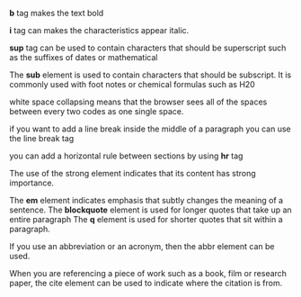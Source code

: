 **b** tag makes the text bold

**i** tag can makes the characteristics appear italic.

**sup** tag can be used  to contain characters that
should be superscript such
as the suffixes of dates or
mathematical 

The **sub** element is used to
contain characters that should
be subscript. It is commonly
used with foot notes or chemical
formulas such as H20

white space collapsing means that the browser sees  all of the spaces between every two codes as one single space.

if you want
to add a line break inside the
middle of a paragraph you can
use the line break tag

you can add a
horizontal rule between sections by using **hr** tag

The use of the strong
element indicates that its
content has strong importance. 

The **em** element indicates
emphasis that subtly changes
the meaning of a sentence.
The **blockquote** element is
used for longer quotes that take
up an entire paragraph
The **q** element is used for
shorter quotes that sit within
a paragraph.

If you use an abbreviation or
an acronym, then the abbr
element can be used.

When you are referencing a
piece of work such as a book,
film or research paper, the
cite element can be used
to indicate where the citation is
from.
